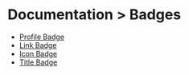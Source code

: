 # Documentation > Badges

- [Profile Badge](https://github.com/TheXSolutions/badgify/blob/main/docs/EN/04-badges/00-Profile-Badge.md)
- [Link Badge](https://github.com/TheXSolutions/badgify/blob/main/docs/EN/04-badges/01-Link-Badge.md)
- [Icon Badge](https://github.com/TheXSolutions/badgify/blob/main/docs/EN/04-badges/02-Icon-Badge.md)
- [Title Badge](https://github.com/TheXSolutions/badgify/blob/main/docs/EN/04-badges/03-Title-Badge.md)
